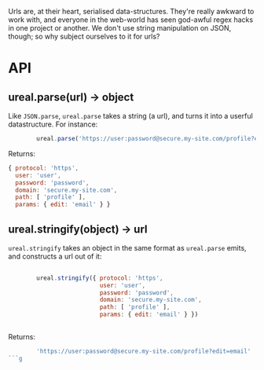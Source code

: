 Urls are, at their heart, serialised data-structures.  They're really awkward to work with, and everyone in the web-world has seen god-awful regex hacks in one project or another.  We don't use string manipulation on JSON, though; so why subject ourselves to it for urls?

# API

## ureal.parse(url) -> object

Like `JSON.parse`, `ureal.parse` takes a string (a url), and turns it into a userful datastructure.  For instance:

```javascript
        ureal.parse('https://user:password@secure.my-site.com/profile?edit=email')

```

Returns:

```javascript
{ protocol: 'https',
  user: 'user',
  password: 'password',
  domain: 'secure.my-site.com',
  path: [ 'profile' ],
  params: { edit: 'email' } }        
```

## ureal.stringify(object) -> url

`ureal.stringify` takes an object in the same format as `ureal.parse` emits, and constructs a url out of it:

```javascript
        
        ureal.stringify({ protocol: 'https',
                          user: 'user',     
                          password: 'password', 
                          domain: 'secure.my-site.com',
                          path: [ 'profile' ],         
                          params: { edit: 'email' } })
                                                                                                                                                   
```

Returns:

```javascript
        'https://user:password@secure.my-site.com/profile?edit=email'
```g